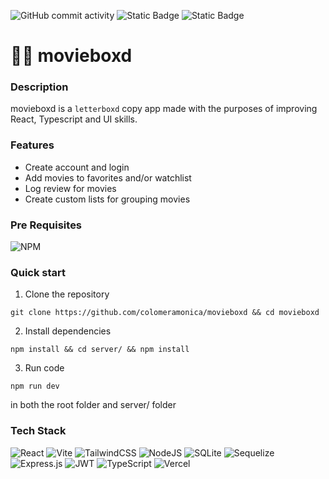 ![GitHub commit activity](https://img.shields.io/github/commit-activity/w/colomeramonica/movieboxd?style=flat-square) ![Static Badge](https://img.shields.io/badge/work%20in%20progress-yellow?style=flat-square) ![Static Badge](https://img.shields.io/badge/study%20project-purple?style=flat-square)

# 🍿🎥 movieboxd

### Description

movieboxd is a `letterboxd` copy app made with the purposes of improving React, Typescript and UI skills.

### Features

- Create account and login
- Add movies to favorites and/or watchlist
- Log review for movies
- Create custom lists for grouping movies

### Pre Requisites

![NPM](https://img.shields.io/badge/NPM-%23CB3837.svg?style=flat-square&logo=npm&logoColor=white)
  
### Quick start

1. Clone the repository
```
git clone https://github.com/colomeramonica/movieboxd && cd movieboxd
```
2. Install dependencies
```
npm install && cd server/ && npm install
```
3. Run code
```
npm run dev
```
in both the root folder and server/ folder

### Tech Stack

![React](https://img.shields.io/badge/react-%2320232a.svg?style=flat-square&logo=react&logoColor=%2361DAFB)
![Vite](https://img.shields.io/badge/vite-%23646CFF.svg?style=flat-square&logo=vite&logoColor=white)
![TailwindCSS](https://img.shields.io/badge/tailwindcss-%2338B2AC.svg?style=flat-square&logo=tailwind-css&logoColor=white)
![NodeJS](https://img.shields.io/badge/node.js-6DA55F?style=flat-square&logo=node.js&logoColor=white)
![SQLite](https://img.shields.io/badge/sqlite-%2307405e.svg?style=flat-square&logo=sqlite&logoColor=white)
![Sequelize](https://img.shields.io/badge/Sequelize-52B0E7?style=flat-square&logo=Sequelize&logoColor=white)
![Express.js](https://img.shields.io/badge/express.js-%23404d59.svg?style=flat-square&logo=express&logoColor=%2361DAFB)
![JWT](https://img.shields.io/badge/JWT-black?style=flat-square&logo=JSON%20web%20tokens)
	![TypeScript](https://img.shields.io/badge/typescript-%23007ACC.svg?style=flat-square&logo=typescript&logoColor=white)
![Vercel](https://img.shields.io/badge/vercel-%23000000.svg?style=flat-square&logo=vercel&logoColor=white)
